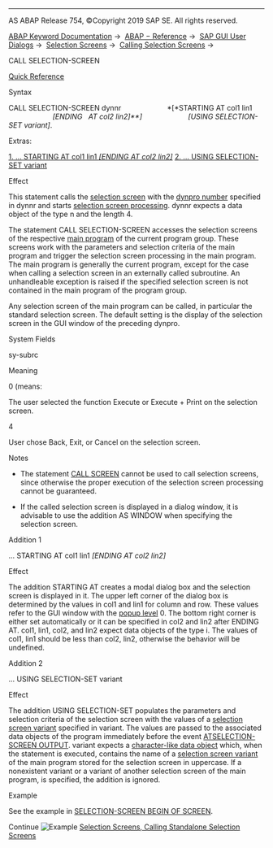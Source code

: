   

* * *

AS ABAP Release 754, ©Copyright 2019 SAP SE. All rights reserved.

[ABAP Keyword Documentation](javascript:call_link\('abenabap.htm'\)) →  [ABAP − Reference](javascript:call_link\('abenabap_reference.htm'\)) →  [SAP GUI User Dialogs](javascript:call_link\('abenabap_screens.htm'\)) →  [Selection Screens](javascript:call_link\('abenselection_screen.htm'\)) →  [Calling Selection Screens](javascript:call_link\('abenselection_screen_call.htm'\)) → 

CALL SELECTION-SCREEN

[Quick Reference](javascript:call_link\('abapcall_selection-screen_shortref.htm'\))

Syntax

CALL SELECTION-SCREEN dynnr
                      *\[*STARTING AT col1 lin1
                      *\[*ENDING   AT col2 lin2*\]**\]*
                      *\[*USING SELECTION-SET variant*\]*.

Extras:

[1\. ... STARTING AT col1 lin1 *\[*ENDING AT col2 lin2*\]*](#!ABAP_ADDITION_1@1@)
[2\. ... USING SELECTION-SET variant](#!ABAP_ADDITION_2@2@)

Effect

This statement calls the [selection screen](javascript:call_link\('abenselection_screen_glosry.htm'\) "Glossary Entry") with the [dynpro number](javascript:call_link\('abendynpro_number_glosry.htm'\) "Glossary Entry") specified in dynnr and starts [selection screen processing](javascript:call_link\('abenselscreen_processing_glosry.htm'\) "Glossary Entry"). dynnr expects a data object of the type n and the length 4.

The statement CALL SELECTION-SCREEN accesses the selection screens of the respective [main program](javascript:call_link\('abenmain_program_glosry.htm'\) "Glossary Entry") of the current program group. These screens work with the parameters and selection criteria of the main program and trigger the selection screen processing in the main program. The main program is generally the current program, except for the case when calling a selection screen in an externally called subroutine. An unhandleable exception is raised if the specified selection screen is not contained in the main program of the program group.

Any selection screen of the main program can be called, in particular the standard selection screen. The default setting is the display of the selection screen in the GUI window of the preceding dynpro.

System Fields

sy-subrc

Meaning

0 (means:

The user selected the function Execute or Execute + Print on the selection screen.

4

User chose Back, Exit, or Cancel on the selection screen.

Notes

-   The statement [CALL SCREEN](javascript:call_link\('abapcall_screen.htm'\)) cannot be used to call selection screens, since otherwise the proper execution of the selection screen processing cannot be guaranteed.
    
-   If the called selection screen is displayed in a dialog window, it is advisable to use the addition AS WINDOW when specifying the selection screen.
    

Addition 1

... STARTING AT col1 lin1 *\[*ENDING AT col2 lin2*\]*

Effect

The addition STARTING AT creates a modal dialog box and the selection screen is displayed in it. The upper left corner of the dialog box is determined by the values in col1 and lin1 for column and row. These values refer to the GUI window with the [popup level](javascript:call_link\('abenpop-up_level_glosry.htm'\) "Glossary Entry") 0. The bottom right corner is either set automatically or it can be specified in col2 and lin2 after ENDING AT. col1, lin1, col2, and lin2 expect data objects of the type i. The values of col1, lin1 should be less than col2, lin2, otherwise the behavior will be undefined.

Addition 2

... USING SELECTION-SET variant

Effect

The addition USING SELECTION-SET populates the parameters and selection criteria of the selection screen with the values of a [selection screen variant](javascript:call_link\('abenvariant_2_glosry.htm'\) "Glossary Entry") specified in variant. The values are passed to the associated data objects of the program immediately before the event [ATSELECTION-SCREEN OUTPUT](javascript:call_link\('abapat_selection-screen.htm'\)). variant expects a [character-like data object](javascript:call_link\('abencharlike_data_object_glosry.htm'\) "Glossary Entry") which, when the statement is executed, contains the name of a [selection screen variant](javascript:call_link\('abenvariant_2_glosry.htm'\) "Glossary Entry") of the main program stored for the selection screen in uppercase. If a nonexistent variant or a variant of another selection screen of the main program, is specified, the addition is ignored.

Example

See the example in [SELECTION-SCREEN BEGIN OF SCREEN](javascript:call_link\('abapselection-screen_normal.htm'\)).

Continue
![Example](exa.gif "Example") [Selection Screens, Calling Standalone Selection Screens](javascript:call_link\('abensel_screen_call_sel_scr_abexa.htm'\))